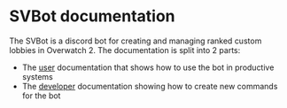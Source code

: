 # SVBot documentation

The SVBot is a discord bot for creating and managing ranked custom lobbies in Overwatch 2.
The documentation is split into 2 parts:

- The [user](user.md) documentation that shows how to use the bot in productive systems
- The [developer](dev.md) documentation showing how to create new commands for the bot
